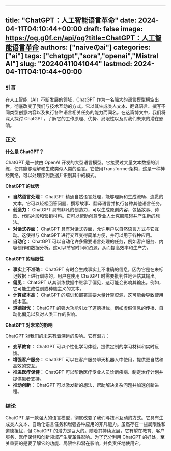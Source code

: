 
---
title: "ChatGPT：人工智能语言革命"
date: 2024-04-11T04:10:44+00:00
draft: false
image: https://og.g0f.cn/api/og?title=ChatGPT：人工智能语言革命
authors: ["naiveのai"]
categories: ["ai"]
tags: ["chatgpt","sora","openai","Mistral AI"]
slug: "20240411041044"
lastmod: 2024-04-11T04:10:44+00:00
---
### 引言

在人工智能（AI）不断发展的领域，ChatGPT 作为一名强大的语言模型横空出世，彻底改变了我们与技术互动的方式。它以其生成类人文本、翻译语言、撰写不同类型创意内容以及执行各种语言相关任务的能力而闻名。在这篇博文中，我们将深入探讨 ChatGPT，了解它的工作原理、优势、局限性以及对我们未来的潜在影响。

### 正文

**什么是 ChatGPT？**

ChatGPT 是一款由 OpenAI 开发的大型语言模型。它接受过大量文本数据的训练，使其能够理解和生成类似人类的语言。它使用Transformer架构，这是一种神经网络，可以处理序列数据并识别其中的模式。

**ChatGPT 的优势**

* **自然语言处理：** ChatGPT 精通自然语言处理，能够理解和生成流畅、连贯的文本。它可以轻松回答问题、撰写故事、翻译语言并执行各种其他语言任务。
* **创造力：** ChatGPT 具有非凡的创造力，可以生成原创内容，包括故事、诗歌、代码片段和营销材料。它可以帮助创意专业人士克服障碍并产生新的想法。
* **对话式界面：** ChatGPT 具有对话式界面，允许用户以自然语言方式与它互动。这使得与 ChatGPT 进行交互变得简单方便，并可以用于各种应用。
* **自动化：** ChatGPT 可以自动化许多需要语言处理的任务，例如客户服务、内容创作和数据分析。这可以节省时间和资源，从而提高效率和生产力。

**ChatGPT 的局限性**

* **事实上不准确：** ChatGPT 有时会生成事实上不准确的信息，因为它是在未标记数据上进行训练的。用户在使用 ChatGPT 时需要批判性地评估其输出。
* **偏见：** ChatGPT 从其训练数据中继承了偏见，这可能会影响其输出。例如，它可能生成性别或种族主义的文本。
* **计算成本高：** ChatGPT 的培训和部署需要大量计算资源，这可能会导致使用成本高。
* **道德担忧：** ChatGPT 的强大功能引发了道德担忧，例如虚假信息的传播、自动化偏见以及对人类工作的影响。

**ChatGPT 对未来的影响**

ChatGPT 对我们的未来有着深远的影响。它有潜力：

* **变革教育：** ChatGPT 可以个性化学习体验，提供定制的学习材料和实时反馈。
* **增强客户服务：** ChatGPT 可以在客户服务聊天机器人中使用，提供更自然和高效的交互。
* **推进医疗保健：** ChatGPT 可以帮助医疗专业人员诊断疾病、制定治疗计划并提供患者支持。
* **推动创新：** ChatGPT 可以激发新的想法，帮助解决复杂问题并加速创新进程。

### 结论

ChatGPT 是一款强大的语言模型，彻底改变了我们与技术互动的方式。它具有生成类人文本、自动化语言任务和增强各种应用的非凡能力。虽然存在一些局限性和道德担忧，但 ChatGPT 的潜力是巨大的。随着其持续发展，它有望在教育、客户服务、医疗保健和创新领域产生变革性影响。为了充分利用 ChatGPT 的好处，至关重要的是要了解它的功能、局限性和潜在影响，并负责任地使用它。